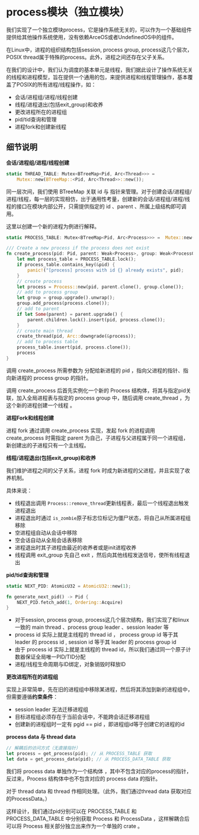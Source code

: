 # process模块（独立模块）

我们实现了一个独立模块process，它是操作系统无关的，可以作为一个基础组件提供给其他操作系统使用，没有依赖ArceOS或者UndefinedOS中的组件。

在Linux中，进程的组织结构包括session, process group, process这几个层次，POSIX thread属于特殊的process。此外，进程之间还存在父子关系。

在我们的设计中，我们认为调度的基本单元是线程，我们据此设计了操作系统无关的线程和进程模型，旨在提供一个通用的包，来提供进程和线程管理操作，基本覆盖了POSIX的所有进程/线程操作，如：

- 会话/进程组/进程/线程创建
- 线程/进程退出(包括exit_group)和收养
- 更改进程所在的进程组
- pid/tid查询和管理
- 进程fork和创建新线程

## 细节说明

**会话/进程组/进程/线程创建**

```rust
static THREAD_TABLE: Mutex<BTreeMap<Pid, Arc<Thread>>> =
    Mutex::new(BTreeMap::<Pid, Arc<Thread>>::new());
```

同一层次间，我们使用 BTreeMap 关联 id 与 指针来管理。对于创建会话/进程组/进程/线程，每一层的实现相仿，出于通用性考量，创建新的会话/进程组/进程/线程的接口在模块内部公开，只需提供指定的 id 、parent 、所属上级结构即可调用。

这里以创建一个新的进程为例进行解释。

```rust
static PROCESS_TABLE: Mutex<BTreeMap<Pid, Arc<Process>>> =  Mutex::new(BTreeMap::<Pid, Arc<Process>>::new());

/// Create a new process if the process does not exist
fn create_process(pid: Pid, parent: Weak<Process>, group: Weak<ProcessGroup>) -> Arc<Process> {
    let mut process_table = PROCESS_TABLE.lock();
    if process_table.contains_key(&pid) {
        panic!("[process] process with id {} already exists", pid);
    }
    // create process
    let process = Process::new(pid, parent.clone(), group.clone());
    // add to process group
    let group = group.upgrade().unwrap();
    group.add_process(process.clone());
    // add to parent
    if let Some(parent) = parent.upgrade() {
        parent.children.lock().insert(pid, process.clone());
    }
    // create main thread
    create_thread(pid, Arc::downgrade(&process));
    // add to process table
    process_table.insert(pid, process.clone());
    process
}
```

调用 create_process 所需参数为 分配给新进程的 pid ，指向父进程的指针、指向新进程的 process group 的指针。

调用 create_process 后首先实例化一个新的 Process 结构体，将其与指定pid关联，加入全局进程表与指定的 process group 中，随后调用 create_thread ，为这个新的进程创建一个线程 。

**进程Fork和线程创建**

进程 fork 通过调用 create_process 实现，发起 fork 的进程调用 create_process 时需指定 parent 为自己，子进程与父进程属于同一个进程组，新创建出的子进程只有一个主线程。

**线程/进程退出(包括exit_group)和收养**

我们维护进程之间的父子关系，进程 fork 时成为新进程的父进程，并且实现了收养机制。

具体来说：

* 线程退出调用 `Process::remove_thread`更新线程表，最后一个线程退出触发进程退出
* 进程退出时通过 `is_zombie`原子标志位标记为僵尸状态，将自己从所属进程组移除
* 空进程组自动从会话中移除
* 空会话自动从全局会话表移除
* 进程退出时其子进程由最近的收养者或是init进程收养
* 线程调用 exit_group 先自己 exit ，然后向其他线程发送信号，使所有线程退出

**pid/tid查询和管理**

```rust
static NEXT_PID: AtomicU32 = AtomicU32::new(1);

fn generate_next_pid() -> Pid {
    NEXT_PID.fetch_add(1, Ordering::Acquire)
}
```

* 对于session, process group, process这几个层次结构，我们实现了和linux一致的 main thread 、process group leader 、session leader 等
* process id 实际上就是主线程的 thread id ， process group id 等于其 leader 的 process id , session id 等于其 leader 的 process group id
* 由于 process id 实际上就是主线程的 thread id，所以我们通过同一个原子计数器保证全局唯一PID/TID分配
* 进程/线程生命周期与ID绑定，对象销毁时释放ID

**更改进程所在的进程组**

实现上非常简单，先在旧的进程组中移除某进程，然后将其添加到新的进程组中，但需要遵循**约束条件**：

* session leader 无法迁移进程组
* 目标进程组必须存在于当前会话中，不能跨会话迁移进程组
* 创建新的进程组时一定有  pgid == pid  ，即进程组id等于创建它的进程的id

**process data 与 thread data**

```rust
// 解耦后的访问方式（无直接指针）
let process = get_process(pid); // 从 PROCESS_TABLE 获取
let data = get_process_data(pid); // 从 PROCESS_DATA_TABLE 获取
```

我们将 process data 单独作为一个结构体 ，其中不包含对应的process的指针，反过来，Process 结构体中也不包含对应的 process data 的指针。

对于 thread data 和 thread 作相同处理。（此外，我们通过thread data 获取对应的ProcessData。）

这样设计，我们通过pid分别可以在 PROCESS_TABLE 和 PROCESS_DATA_TABLE 中分别获取 Process 和 ProcessData ，这样解耦合后可以将 Process 相关部分独立出来作为一个单独的 crate 。
